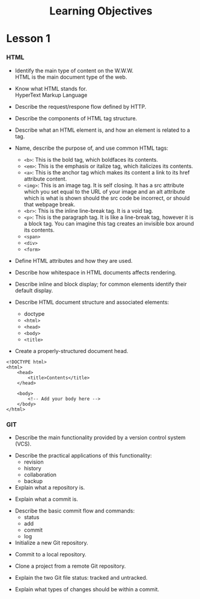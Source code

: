 # <center> __Learning Objectives__ </center>

# __Lesson 1__
### __HTML__
- Identify the main type of content on the W.W.W.  
HTML is the main document type of the web.

- Know what HTML stands for.  
HyperText Markup Language

- Describe the request/respone flow defined by HTTP.
<!-- I don't know what goes in here. -->

- Describe the components of HTML tag structure.
<!-- I don't know what goes in here. -->

- Describe what an HTML element is, and how an element is related to a tag.
<!-- I don't know what goes in here. -->

- Name, describe the purpose of, and use common HTML tags:  
    - `<b>`: This is the bold tag, which boldfaces its contents.
    - `<em>`: This is the emphasis or italize tag, which italicizes its contents.
    - `<a>`: This is the anchor tag which makes its content a link to its href attribute content.
    - `<img>`: This is an image tag. It is self closing. It has a src attribute which you set equal to the URL of your image and an alt attribute which is what is shown should the src code be incorrect, or should that webpage break.
    - `<br>`: This is the inline line-break tag. It is a void tag. 
    - `<p>`: This is the paragraph tag. It is like a line-break tag, however it is a block tag. You can imagine this tag creates an invisible box around its contents.
    - `<span>` 
    <!-- I don't know what goes in here. -->
    - `<div>`
    <!-- I don't know what goes in here. -->
    - `<form>`
    <!-- I don't know what goes in here. -->

- Define HTML attributes and how they are used.
<!-- I don't know what goes in here. -->

- Describe how whitespace in HTML documents affects rendering.
<!-- I don't know what goes in here. -->

- Describe inline and block display; for common elements identify their default display.
<!-- I don't know what goes in here. -->

- Describe HTML document structure and associated elements:
    - doctype
    <!-- I don't know what goes here. --> 
    - `<html>`
    <!-- I don't know what goes here. --> 
    - `<head>`
    <!-- I don't know what goes here. --> 
    - `<body>`
    <!-- I don't know what goes here. --> 
    - `<title>`
    <!-- I don't know what goes here. --> 

- Create a properly-structured document head.
```{html}
<!DOCTYPE html>
<html>
    <head>
        <title>Contents</title>
    </head>

    <body>
        <!-- Add your body here -->
    </body>
</html>
```

### __GIT__
- Describe the main functionality provided by a version control system (VCS).
<!-- I don't know what goes here. --> 
- Describe the practical applications of this functionality:
    - revision
    <!-- I don't know what goes here. --> 
    - history
    <!-- I don't know what goes here. --> 
    - collaboration 
    <!-- I don't know what goes here. --> 
    - backup
    <!-- I don't know what goes here. --> 
- Explain what a repository is.
<!-- I don't know what goes here. --> 
- Explain what a commit is. 
<!-- I don't know what goes here. --> 
- Describe the basic commit flow and commands:
    - status
    <!-- I don't know what goes here. --> 
    - add
    <!-- I don't know what goes here. --> 
    - commit
    <!-- I don't know what goes here. --> 
    - log
    <!-- I don't know what goes here. --> 
- Initialize a new Git repository.
<!-- I don't know what goes here. --> 
- Commit to a local repository.
<!-- I don't know what goes here. --> 
- Clone a project from a remote Git repository.
<!-- I don't know what goes here. --> 
- Explain the two Git file status: tracked and untracked.
<!-- I don't know what goes here. --> 
- Explain what types of changes should be within a commit.
<!-- I don't know what goes here. --> 






<!--
#
# __Lesson 2__ 
### __HTML__
- Describe the purpose of, and use additional HTML tags:
    - `<ul>`
    - `<ol>`
    - `<li>`
    - `<table>`
- Create HTML comments.

### __CSS__
- Explain how CSS allows for separation of display and document structure.
- Describe the three locations that style rules may be placed:
    - external
    - document
    - inline
- Use CSS rules at each of the three possible locations.
- Describe precedence between CSS rules based on location.
- Use basic CSS rule types: `font-size`, `color`, `font-family`, `background-color`, `text-align`, etc.
- Describe the following simple selector types and situations in which each is preferred:
    - element
    - ID
    - class

### __GIT__
- Explain some common use cases for branches.
- Identify the `master` branch as the default branch for most projects.
- Create a new Git branch.
- Checkout a branch.
- Stash and un-stash changes making up partially-completed work.
- Merge one banch into another.
- Describe what happens when, during a merge, there are conflicting changes in the two branches.
- Describe the common branching strategies of feature branches and long-running branches.
- Describe what a remote repository is.
- Create and push to a remote repository.
- Collaborate with another student on a Git project via GitHub

#
# __Lesson 3__
### __HOW THE WEB WORKS__
- Identify the main parts of a URL and describe the role of each:
    - protocol:
    - host:
    - port: 
    - path:
    - query parameter:
    - fragment
- Name the default port(s) for HTTP requests.
- Nae the two most common HTTP request types and describe common use cases for each. 
- Describe usage of HTTP request headers.
- Provide examples of common request header parameters.
- Describe common HTTP response status codes: 200, 404, 500.
- Describe the meaning  of HTTP response headers, alone with common response headers. 
- Describe the role of web servers in providing web content.
- Explain the difference between statis and dynamic requests/content.
- Explain what a web application does.
- Identify and explain the basic role of the components of network communication: HTTP, TCP/IP, DNS.
- Explain the flow of an HTTP request made from a web browser.

### __HELLO WORLD FLASK APPLICATION__
- Create a virtual Python environment using conda.
- Activate a virtual environment.
- Install packages into a virtual environment.
- Create and run a basic Flask application.

#
# __Lesson 4__
- Create an HTML form using `<form>`   
- Create form input elements with common types: text, submit, password, email, checkbox, radio.
- Use the `name` attribute of form inputs to name request parameters.
- Create handlers in Flask for GET and POST request types.
- Use the `value` attribute to spcify the data value that is sent to the server upon form submission.
- Describe the differences betweem GET and POST, and what each request type should be used for.
-  Describe common HTTP status codes by group (2xx, 3xx, 4xx, 5xx).
- Describe the common HTTP status codes: 200, 302, 400, 404, 405, 500.
- Explain why we receive a 405 error when submitting a form to a handler with a decorator like `@app.route('/')`.
- Use `str.format()` to create strings from template strings and data values.


#
# __Lesson 5__
- Describe why we must validate form submissions, even when providing limited options via a form.
- Describe the various ways that we can control and verify the data that the users submit in an HTTP request:
    - form restrictions
    - client-side validation
    - server-side validation
- Describe advantages and disadvantages of both client-side and server-side validation.
- Validate request data based on numeric range or string length.
- Return descriptive error messages within an HTML page when form data doesn't validate. 
- Upon validation errors, render a form with valid data left in-place.
- Describe why HTML escaping is necessary when putting user-submitted data in a response.
- Return a redirect respone.

#
# __Lesson 6__
- Describe the benefits of using templates.
- Use the Jinja2 template environment.
- Use autoescaping within Jinja2 templates.
- Create stand-alone Jinja2 templates.
- Pass data from request handlers into templates.
- Create Jinja2 templates that use base templates and content blocks.
- Write conditionals and loops within Jinja2 templates.

#
# __Lesson 7__
- Explain what relational databases are used for and what SQL is.
- Perform CRUD (Create, Read Update, Delete) operations using SQL queries.
- Explain what joins are used for.
- Describe the difference between the four types of joins:
    - inner:
    - left outer:
    - right outer:
    - full outer:
- Write queries using joins.
- Utilize foreign keys.
- Explain the similarities between Python objects and database tables.
- Create tables with an understanding of one-to-many relationships.

#
# __Lesson 8__
- Utilize _phpMyAdmin_ and build a database locally.
- Create a new user and database.
- Import tables using a `.sql` file.
- Explain how and why data is split into related tables.
- Perform complex SQL queries with joins and subqueries.

#
# __Lesson 9__
_Coming Soon_

#
# __Lesson 10__
_Coming Soon_

#
# __Lesson 11__
_Coming Soon_

#
# __Lesson 12__
_Coming Soon_

#
# __Lesson 13__
_Coming Soon_

#
# __Lesson 14__
_Coming Soon_
-->